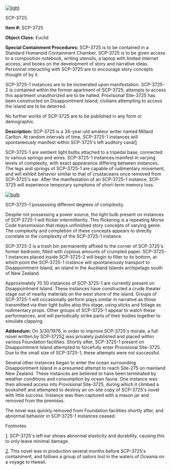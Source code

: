 [![light](http://scp-wiki.wdfiles.com/local--resized-images/scp-3725/light/medium.jpg)](http://scp-wiki.wdfiles.com/local--files/scp-3725/light)

SCP-3725.

**Item #:** SCP-3725

**Object Class:** Euclid

**Special Containment Procedures:** SCP-3725 is to be contained in a Standard Humanoid Containment Chamber. SCP-3725 is to be given access to a composition notebook, writing utensils, a laptop with limited internet access, and books on the development of story and narrative ideas. Personnel interacting with SCP-3725 are to encourage story concepts thought of by it.

SCP-3725-1 instances are to be incinerated upon manifestation. SCP-3725-2 is contained within the former apartment of SCP-3725; attempts to access this apartment unauthorized are to be halted. Provisional Site-3725 has been constructed on Disappointment Island; civilians attempting to access the island are to be deterred.

No further works of SCP-3725 are to be published in any form or demographic.

**Description:** SCP-3725 is a 34-year-old amateur writer named Millard Carlton. At random intervals of time, SCP-3725-1 instances will spontaneously manifest within SCP-3725's left auditory canal[1](javascript:;).

SCP-3725-1 are sentient light bulbs attached to a tripedal base, connected to various springs and wires. SCP-3725-1 instances manifest in varying levels of complexity, with exact appearance differing between instances. The legs and springs of SCP-3725-1 are capable of rudimentary movement, and will exhibit behavior similar to that of crustaceans once removed from SCP-3725's ear. After the manifestation of an SCP-3725-1 instance, SCP-3725 will experience temporary symptoms of short-term memory loss.

[![bulb](http://scp-wiki.wdfiles.com/local--resized-images/scp-3725/bulb/medium.jpg)](http://scp-wiki.wdfiles.com/local--files/scp-3725/bulb)

SCP-3725-1 possessing different degrees of complexity.

Despite not possessing a power source, the light bulb present on instances of SCP-3725-1 will flicker intermittently. This flickering is a repeating Morse Code transmission that relays unfinished story concepts of varying genre. The complexity and completion of these concepts appears to directly correlate to the complexity of the SCP-3725-1 instance.

SCP-3725-2 is a trash bin permanently affixed to the corner of SCP-3725's former bedroom, filled with copious amounts of crumpled paper. SCP-3725-1 instances placed inside SCP-3725-2 will begin to filter to its bottom, at which point the SCP-3725-1 instance will spontaneously transport to Disappointment Island, an island in the Auckland Islands archipelago south of New Zealand.

Approximately 70 50 instances of SCP-3725-1 are currently present on Disappointment Island. These instances have constructed a crude theater stage out of nearby materials on the west shore of the island. Groups of SCP-3725-1 will occasionally perform plays similar in narrative as those transmitted via their light bulbs atop this stage, using sticks and foliage as rudimentary props. Other groups of SCP-3725-1 appear to watch these performances, and will periodically strike parts of their bodies together to simulate clapping.

**Addendum:** On 3/30/1976, in order to improve SCP-3725's morale, a full novel written by SCP-3725[2](javascript:;) was privately published and placed within various Foundation facilities. Shortly after, SCP-3725-1 present on Disappointment Island attempted to forcefully enter Provisional Site-3725. Due to the small size of SCP-3725-1, these attempts were not successful.

Several other instances began to enter the ocean surrounding Disappointment Island in a presumed attempt to reach Site-275 on mainland New Zealand. These instances are believed to have been terminated by weather conditions and consumption by ocean fauna. One instance was then allowed access into Provisional Site-3725, during which it climbed a bookshelf and attempted to destroy an on-site copy of SCP-3725's novel with little success. Instance was then captured with a mason jar and removed from the premises.

The novel was quickly removed from Foundation facilities shortly after, and abnormal behavior in SCP-3725-1 instances ceased.

Footnotes

[1](javascript:;). SCP-3725's left ear shows abnormal elasticity and durability, causing this to only leave minimal damage.

[2](javascript:;). This novel was in production several months before SCP-3725's containment, and follows a group of sailors lost in the waters of Oceania on a voyage to Hawaii.